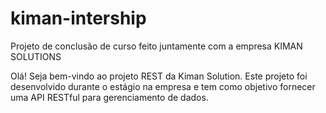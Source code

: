 # kiman-intership
Projeto de conclusão de curso feito juntamente com a empresa KIMAN SOLUTIONS

Olá! Seja bem-vindo ao projeto REST da Kiman Solution. Este projeto foi desenvolvido durante o estágio na empresa e tem como objetivo fornecer uma API RESTful para gerenciamento de dados.
